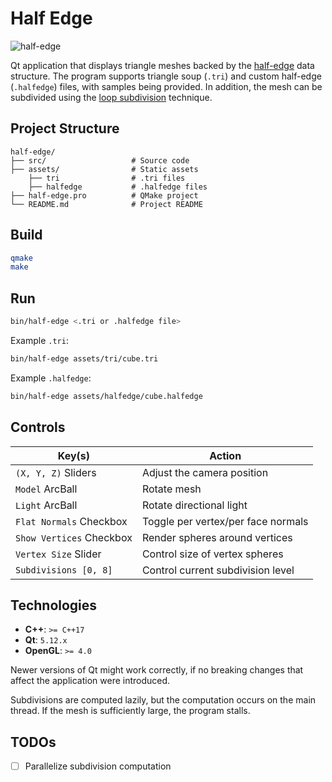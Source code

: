 # Half Edge

![half-edge](https://github.com/user-attachments/assets/03991a61-96ee-4e66-b433-41b3744409dc)

Qt application that displays triangle meshes backed by the [half-edge](https://jerryyin.info/geometry-processing-algorithms/half-edge/) data structure.
The program supports triangle soup (`.tri`) and custom half-edge (`.halfedge`) files, with samples being provided.
In addition, the mesh can be subdivided using the [loop subdivision](https://graphics.stanford.edu/~mdfisher/subdivision.html) technique.

## Project Structure

```plaintext
half-edge/
├── src/                   # Source code
├── assets/                # Static assets
    ├── tri                # .tri files
    ├── halfedge           # .halfedge files
├── half-edge.pro          # QMake project
└── README.md              # Project README
```

## Build

```bash
qmake
make
```

## Run

```bash
bin/half-edge <.tri or .halfedge file>
```

Example `.tri`:

```bash
bin/half-edge assets/tri/cube.tri
```

Example `.halfedge`:

```bash
bin/half-edge assets/halfedge/cube.halfedge
```

## Controls

| Key(s)                   | Action                             |
|--------------------------|------------------------------------|
| `(X, Y, Z)` Sliders      | Adjust the camera position         |
| `Model` ArcBall          | Rotate mesh                        |
| `Light` ArcBall          | Rotate directional light           |
| `Flat Normals` Checkbox  | Toggle per vertex/per face normals |
| `Show Vertices` Checkbox | Render spheres around vertices     |
| `Vertex Size` Slider     | Control size of vertex spheres     |
| `Subdivisions [0, 8]`    | Control current subdivision level  |

## Technologies

* **C++**: `>= C++17`
* **Qt**: `5.12.x`
* **OpenGL**: `>= 4.0`

Newer versions of Qt might work correctly, if no breaking changes that affect the application were introduced.

Subdivisions are computed lazily, but the computation occurs on the main thread.
If the mesh is sufficiently large, the program stalls.

## TODOs

* [ ] Parallelize subdivision computation
